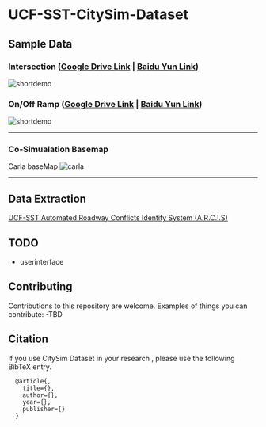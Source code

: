 # UCF-SST-CitySim-Dataset




## Sample Data



### Intersection ([Google Drive Link](https://drive.google.com/drive/folders/1fHzmDxPHHofIBzQpx75Aol9pYCMX9gx7?usp=sharing) | [Baidu Yun Link](https://pan.baidu.com/s/1M6M7RlDwBUC-VoYVpcwpBQ?pwd=tfde))


![shortdemo](https://github.com/ozheng1993/UCF-SST-CitySim-Dataset/blob/main/asset/uni%40gemini030322E01stab-1_final.gif)

### On/Off Ramp ([Google Drive Link](https://drive.google.com/drive/folders/1t0RNw0I3k06rPchSvgkQvzKU_2P-mbhV?usp=sharing) | [Baidu Yun Link](https://pan.baidu.com/s/1JqWgoZd2m8Zi66i-f_dO7Q?pwd=bgqf))

![shortdemo](https://github.com/ozheng1993/UCF-SST-CitySim-Dataset/blob/main/asset/tianfu031922AM02-5_final.gif
)

<hr> 


### Co-Simualation Basemap
Carla baseMap
![carla](https://github.com/ozheng1993/UCF-SST-CitySim-Dataset/blob/main/asset/intersectionBasemap.png)


<hr> 

## Data Extraction
[UCF-SST Automated Roadway Conflicts Identify System (A.R.C.I.S)](https://github.com/ozheng1993/A-R-C-I-S)


## TODO

* userinterface

## Contributing

Contributions to this repository are welcome. Examples of things you can contribute:
-TBD


## Citation

If you use CitySim Dataset in your research , please use the following BibTeX entry.

      @article{,
        title={},
        author={},
        year={},
        publisher={}
      }
